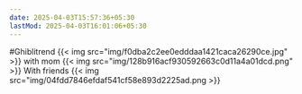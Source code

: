 ```yaml
---
date: 2025-04-03T15:57:36+05:30
lastMod: 2025-04-03T16:01:06+05:30
---
```


#Ghiblitrend
{{< img src="img/f0dba2c2ee0edddaa1421caca26290ce.jpg" >}} 
with mom
{{< img src="img/128b916acf930592663c0d11a4a01dcd.png" >}}
With friends 
{{< img src="img/04fdd7846efdaf541cf58e893d2225ad.png >}}
